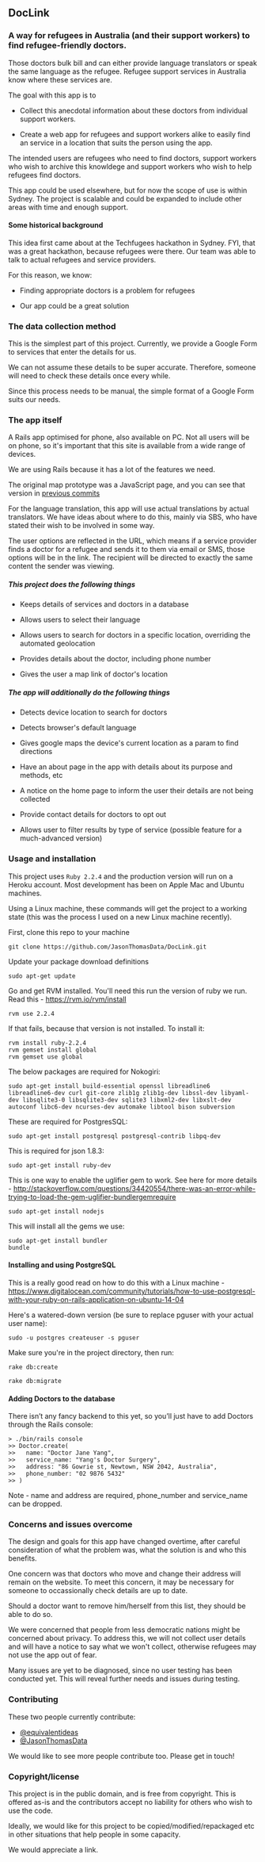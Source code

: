 ## DocLink

### A way for refugees in Australia (and their support workers) to find refugee-friendly doctors.

Those doctors bulk bill and can either provide language translators or speak the same language as the refugee. Refugee support services in Australia know where these services are. 

The goal with this app is to

- Collect this anecdotal information about these doctors from individual support workers.

- Create a web app for refugees and support workers alike to easily find an service in a location that suits the person using the app.

The intended users are refugees who need to find doctors, support workers who wish to archive this knowldege and support workers who wish to help refugees find doctors.

This app could be used elsewhere, but for now the scope of use is within Sydney. The project is scalable and could be expanded to include other areas with time and enough support.

#### Some historical background

This idea first came about at the Techfugees hackathon in Sydney. FYI, that was a great hackathon, because refugees were there. Our team was able to talk to actual refugees and service providers.

For this reason, we know:

- Finding appropriate doctors is a problem for refugees

- Our app could be a great solution

### The data collection method

This is the simplest part of this project. Currently, we provide a Google Form to services that enter the details for us.

We can not assume these details to be super accurate. Therefore, someone will need to check these details once every while.

Since this process needs to be manual, the simple format of a Google Form suits our needs.

### The app itself

A Rails app optimised for phone, also available on PC. Not all users will be on phone, so it's important that this site is available from a wide range of devices.

We are using Rails because it has a lot of the features we need.

The original map prototype was a JavaScript page, and you can see that version in [previous commits](https://github.com/JasonThomasData/DocLink/tree/647fcda5701d444ce19b5a1bf916492d0fafbfdc)

For the language translation, this app will use actual translations by actual translators. We have ideas about where to do this, mainly via SBS, who have stated their wish to be involved in some way.

The user options are reflected in the URL, which means if a service provider finds a doctor for a refugee and sends it to them via email or SMS, those options will be in the link. The recipient will be directed to exactly the same content the sender was viewing.

##### This project does the following things

- Keeps details of services and doctors in a database

- Allows users to select their language

- Allows users to search for doctors in a specific location, overriding the automated geolocation

- Provides details about the doctor, including phone number

- Gives the user a map link of doctor's location

##### The app will additionally do the following things

- Detects device location to search for doctors

- Detects browser's default language

- Gives google maps the device's current location as a param to find directions

- Have an about page in the app with details about its purpose and methods, etc

- A notice on the home page to inform the user their details are not being collected

- Provide contact details for doctors to opt out

- Allows user to filter results by type of service (possible feature for a much-advanced version)

### Usage and installation

This project uses ```Ruby 2.2.4``` and the production version will run on a Heroku account. Most development has been on Apple Mac and Ubuntu machines.

Using a Linux machine, these commands will get the project to a working state (this was the process I used on a new Linux machine recently).

First, clone this repo to your machine 

    git clone https://github.com/JasonThomasData/DocLink.git

Update your package download definitions

    sudo apt-get update

Go and get RVM installed. You'll need this run the version of ruby we run. Read this - https://rvm.io/rvm/install

    rvm use 2.2.4

If that fails, because that version is not installed. To install it:

    rvm install ruby-2.2.4
    rvm gemset install global
    rvm gemset use global

The below packages are required for Nokogiri:

    sudo apt-get install build-essential openssl libreadline6 libreadline6-dev curl git-core zlib1g zlib1g-dev libssl-dev libyaml-dev libsqlite3-0 libsqlite3-dev sqlite3 libxml2-dev libxslt-dev autoconf libc6-dev ncurses-dev automake libtool bison subversion

These are required for PostgresSQL:

    sudo apt-get install postgresql postgresql-contrib libpq-dev

This is required for json 1.8.3:

    sudo apt-get install ruby-dev

This is one way to enable the uglifier gem to work. See here for more details - http://stackoverflow.com/questions/34420554/there-was-an-error-while-trying-to-load-the-gem-uglifier-bundlergemrequire

    sudo apt-get install nodejs

This will install all the gems we use:

    sudo apt-get install bundler
    bundle

#### Installing and using PostgreSQL

This is a really good read on how to do this with a Linux machine - https://www.digitalocean.com/community/tutorials/how-to-use-postgresql-with-your-ruby-on-rails-application-on-ubuntu-14-04

Here's a watered-down version (be sure to replace pguser with your actual user name):

    sudo -u postgres createuser -s pguser

Make sure you're in the project directory, then run: 

    rake db:create

    rake db:migrate

#### Adding Doctors to the database

There isn’t any fancy backend to this yet, so you’ll just have to add Doctors through the Rails console:

    > ./bin/rails console
    >> Doctor.create(
    >>   name: "Doctor Jane Yang",   
    >>   service_name: "Yang's Doctor Surgery",
    >>   address: "86 Gowrie st, Newtown, NSW 2042, Australia",
    >>   phone_number: "02 9876 5432"
    >> )

Note - name and address are required, phone_number and service_name can be dropped.

### Concerns and issues overcome

The design and goals for this app have changed overtime, after careful consideration of what the problem was, what the solution is and who this benefits.

One concern was that doctors who move and change their address will remain on the website. To meet this concern, it may be necessary for someone to occassionally check details are up to date.

Should a doctor want to remove him/herself from this list, they should be able to do so.

We were concerned that people from less democratic nations might be concerned about privacy. To address this, we will not collect user details and will have a notice to say what we won't collect, otherwise refugees may not use the app out of fear.

Many issues are yet to be diagnosed, since no user testing has been conducted yet. This will reveal further needs and issues during testing.

### Contributing

These two people currently contribute:

- [@equivalentideas](https://github.com/equivalentideas)
- [@JasonThomasData](https://github.com/jasonthomasdata)

We would like to see more people contribute too. Please get in touch! 

### Copyright/license

This project is in the public domain, and is free from copyright. This is offered as-is and the contributors accept no liability for others who wish to use the code.

Ideally, we would like for this project to be copied/modified/repackaged etc in other situations that help people in some capacity.

We would appreciate a link.
